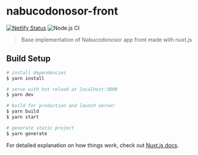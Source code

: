 # nabucodonosor-front
[![Netlify Status](https://api.netlify.com/api/v1/badges/02d623d8-efc2-49f7-954b-78d2b6d0f8ba/deploy-status)](https://app.netlify.com/sites/nabucodonosor/deploys)
![Node.js CI](https://github.com/kamiloc/nabucodonosor-front/workflows/Node.js%20CI/badge.svg)

> Base implementation of Nabucodonosor app front made with nuxt.js

## Build Setup

``` bash
# install dependencies
$ yarn install

# serve with hot reload at localhost:3000
$ yarn dev

# build for production and launch server
$ yarn build
$ yarn start

# generate static project
$ yarn generate
```

For detailed explanation on how things work, check out [Nuxt.js docs](https://nuxtjs.org).
